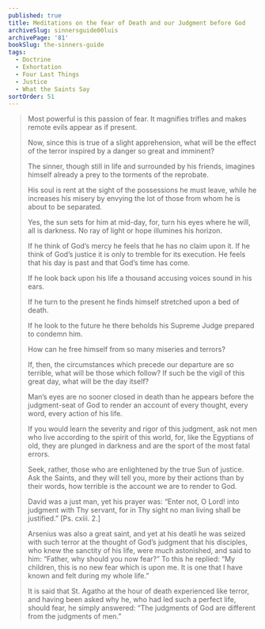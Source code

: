 ```yaml
---
published: true
title: Meditations on the fear of Death and our Judgment before God
archiveSlug: sinnersguide00luis
archivePage: '81'
bookSlug: the-sinners-guide
tags:
  - Doctrine
  - Exhortation
  - Four Last Things
  - Justice
  - What the Saints Say
sortOrder: 51
---
```


> Most powerful is this passion of fear. It magnifies trifles and makes remote evils appear as if present.
>
> Now, since this is true of a slight apprehension, what will be the effect of the terror inspired by a danger so great and imminent?
>
> The sinner, though still in life and surrounded by his friends, imagines himself already a prey to the torments of the reprobate.
>
> His soul is rent at the sight of the possessions he must leave, while he increases his misery by envying the lot of those from whom he is about to be separated.
>
> Yes, the sun sets for him at mid-day, for, turn his eyes where he will, all is darkness. No ray of light or hope illumines his horizon.
>
> If he think of God’s mercy he feels that he has no claim upon it. If he think of God’s justice it is only to tremble for its execution. He feels that his day is past and that God’s time has come.
>
> If he look back upon his life a thousand accusing voices sound in his ears.
>
> If he turn to the present he finds himself stretched upon a bed of death.
>
> If he look to the future he there beholds his Supreme Judge prepared to condemn him.
>
> How can he free himself from so many miseries and terrors?
>
> If, then, the circumstances which precede our departure are so terrible, what will be those which follow? If such be the vigil of this great day, what will be the day itself?
>
> Man’s eyes are no sooner closed in death than he appears before the judgment-seat of God to render an account of every thought, every word, every action of his life.
>
> If you would learn the severity and rigor of this judgment, ask not men who live according to the spirit of this world, for, like the Egyptians of old, they are plunged in darkness and are the sport of the most fatal errors.
>
> Seek, rather, those who are enlightened by the true Sun of justice. Ask the Saints, and they will tell you, more by their actions than by their words, how terrible is the account we are to render to God.
>
> David was a just man, yet his prayer was: “Enter not, O Lord! into judgment with Thy servant, for in Thy sight no man living shall be justified.” [Ps. cxiii. 2.]
>
> Arsenius was also a great saint, and yet at his deatli he was seized with such terror at the thought of God’s judgment that his disciples, who knew the sanctity of his life, were much astonished, and said to him: “Father, why should you now fear?” To this he replied: “My children, this is no new fear which is upon me. It is one that I have known and felt during my whole life.”
>
> It is said that St. Agatho at the hour of death experienced like terror, and having been asked why he, who had led such a perfect life, should fear, he simply answered: “The judgments of God are different from the judgments of men.”
